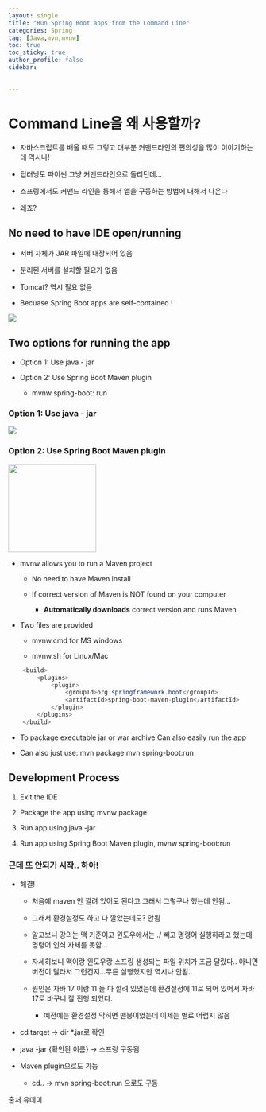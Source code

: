 ```yaml
---
layout: single
title: "Run Spring Boot apps from the Command Line"
categories: Spring
tag: [Java,mvn,mvnw]
toc: true
toc_sticky: true
author_profile: false
sidebar:
     

---
```


# Command Line을 왜 사용할까?

- 자바스크립트를 배울 때도 그렇고 대부분 커맨드라인의 편의성을 많이 이야기하는데 역시나!

- 딥러닝도 파이썬 그냥 커맨드라인으로 돌리던데...

- 스프링에서도 커맨드 라인을 통해서 앱을 구동하는 방법에 대해서 나온다 

- 왜죠?

## No need to have IDE open/running

- 서버 자체가 JAR 파일에 내장되어 있음

- 분리된 서버를 설치할 필요가 없음

- Tomcat? 역시 필요 없음

- Becuase Spring Boot apps are self-contained !

![](https://i.imgur.com/QgitMgd.png)


## Two options for running the app

- Option 1: Use java - jar

- Option 2: Use Spring Boot Maven plugin
  
  - mvnw spring-boot: run

### Option 1: Use java - jar

![](/images/2023-03-21-ssss/2023-03-21-20-09-21-image.png)

### Option 2: Use Spring Boot Maven plugin

<img title="" src="/images/2023-03-21-ssss/2023-03-21-20-10-48-image.png" alt="" width="177"> 

- mvnw allows you to run a Maven project
  
  - No need to have Maven install
  
  - If correct version of Maven is NOT found on your computer
    
    - **Automatically downloads** correct version and runs Maven

- Two files are provided
  
  - mvnw.cmd for MS windows
  
  - mvnw.sh for Linux/Mac

```java
    <build>
        <plugins>
            <plugin>
                <groupId>org.springframework.boot</groupId>
                <artifactId>spring-boot-maven-plugin</artifactId>
            </plugin>
        </plugins>
    </build>
```

- To package executable jar or war archive
  Can also easily run the app

- Can also just use: 
  mvn package
  mvn spring-boot:run

## Development Process

1. Exit the IDE

2. Package the app using mvnw package

3. Run app using java -jar

4. Run app using Spring Boot Maven plugin, mvnw spring-boot:run

### 근데 또 안되기 시작.. 하아!

- 해결!
  
  - 처음에 maven 안 깔려 있어도 된다고 그래서 그렇구나 했는데 안됨...
  
  - 그래서 환경설정도 하고 다 깔았는데도? 안됨
  
  - 알고보니 강의는 맥 기준이고 윈도우에서는 ./ 빼고 명령어 실행하라고 했는데 명령어 인식 자체를 못함...
  
  - 자세히보니 맥이랑 윈도우랑 스프링 생성되는 파일 위치가 조금 달랐다.. 아니면 버전이 달라서 그런건지...무튼 실행했지만 역시나 안됨..
  
  - 원인은 자바 17 이랑 11 둘 다 깔려 있었는데 환경설정에 11로 되어 있어서 자바 17로 바꾸니 잘 진행 되었다.
    
    - 예전에는 환경설정 막히면 맨붕이였는데 이제는 별로 어렵지 않음

- cd target -> dir *.jar로 확인

- java -jar {확인된 이름} -> 스프링 구동됨

- Maven plugin으로도 가능
  
  - cd.. -> mvn spring-boot:run 으로도 구동

출처 유데미
